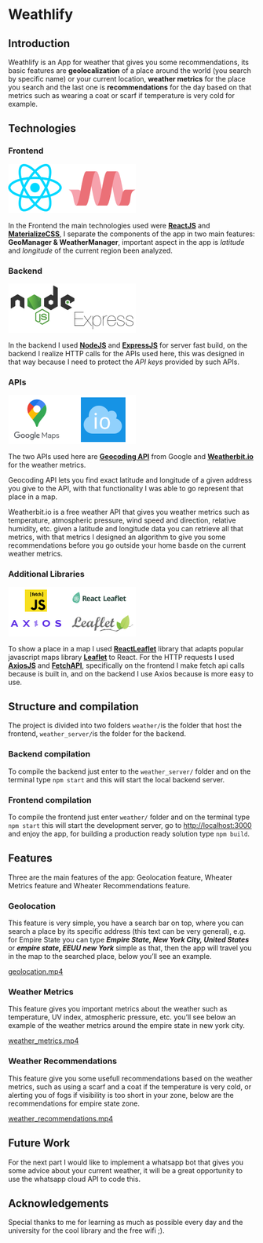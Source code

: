 # Weathlify

## Introduction

Weathlify is an App for weather that gives you some recommendations, its basic features are **geolocalization** of a place around the world (you search by specific name) or your current location, **weather metrics** for the place you search and the last one is **recommendations** for the day based on that metrics such as wearing a coat or scarf if temperature is very cold for example.

## Technologies

### Frontend

![Frame 16.png](WeathlifyDocs/Frame_16.png)

In the Frontend the main technologies used were **[ReactJS](https://reactjs.org/)** and **[MaterializeCSS](https://materializecss.com/)**, I separate the components of the app in two main features: **GeoManager & WeatherManager**, important aspect in the app is _latitude_ and _longitude_ of the current region been analyzed.

### Backend

![Frame 17.png](WeathlifyDocs/Frame_17.png)

In the backend I used [**NodeJS**](https://nodejs.org/) and [**ExpressJS**](https://expressjs.com/) for server fast build, on the backend I realize HTTP calls for the APIs used here, this was designed in that way because I need to protect the _API keys_ provided by such APIs.

### APIs

![Frame 18.png](WeathlifyDocs/Frame_18.png)

The two APIs used here are [**Geocoding API**](https://developers.google.com/maps/documentation/geocoding/overview) from Google and **[Weatherbit.io](https://www.weatherbit.io/)** for the weather metrics.

Geocoding API lets you find exact latitude and longitude of a given address you give to the API, with that functionality I was able to go represent that place in a map.

Weatherbit.io is a free weather API that gives you weather metrics such as temperature, atmospheric pressure, wind speed and direction, relative humidity, etc. given a latitude and longitude data you can retrieve all that metrics, with that metrics I designed an algorithm to give you some recommendations before you go outside your home basde on the current weather metrics.

### Additional Libraries

![Frame 19 (1).png](<WeathlifyDocs/Frame_19_(1).png>)

To show a place in a map I used **[ReactLeaflet](https://react-leaflet.js.org/)** library that adapts popular javascript maps library **[Leaflet](https://leafletjs.com/)** to React. For the HTTP requests I used **[AxiosJS](https://axios-http.com/)** and **[FetchAPI](https://developer.mozilla.org/en-US/docs/Web/API/Fetch_API)**, specifically on the frontend I make fetch api calls because is built in, and on the backend I use Axios because is more easy to use.

## Structure and compilation

The project is divided into two folders `weather/`is the folder that host the frontend, `weather_server/`is the folder for the backend.

### Backend compilation

To compile the backend just enter to the `weather_server/` folder and on the terminal type `npm start` and this will start the local backend server.

### Frontend compilation

To compile the frontend just enter `weather/` folder and on the terminal type `npm start` this will start the development server, go to [http://localhost:3000](http://localhost:3000) and enjoy the app, for building a production ready solution type `npm build`.

## Features

Three are the main features of the app: Geolocation feature, Wheater Metrics feature and Wheater Recommendations feature.

### Geolocation

This feature is very simple, you have a search bar on top, where you can search a place by its specific address (this text can be very general), e.g. for Empire State you can type **_Empire State, New York City, United States_** or **_empire state, EEUU new York_** simple as that, then the app will travel you in the map to the searched place, below you’ll see an example.

[geolocation.mp4](WeathlifyDocs/geolocation.mp4)

### Weather Metrics

This feature gives you important metrics about the weather such as temperature, UV index, atmospheric pressure, etc. you’ll see below an example of the weather metrics around the empire state in new york city.

[weather_metrics.mp4](WeathlifyDocs/weather_metrics.mp4)

### Weather Recommendations

This feature give you some usefull recommendations based on the weather metrics, such as using a scarf and a coat if the temperature is very cold, or alerting you of fogs if visibility is too short in your zone, below are the recommendations for empire state zone.

[weather_recommendations.mp4](WeathlifyDocs/weather_recommendations.mp4)

## Future Work

For the next part I would like to implement a whatsapp bot that gives you some advice about your current weather, it will be a great opportunity to use the whatsapp cloud API to code this.

## Acknowledgements

Special thanks to me for learning as much as possible every day and the university for the cool library and the free wifi ;).

